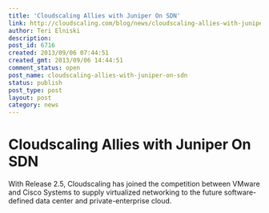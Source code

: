 ```yaml
---
title: 'Cloudscaling Allies with Juniper On SDN'
link: http://cloudscaling.com/blog/news/cloudscaling-allies-with-juniper-on-sdn/
author: Teri Elniski
description: 
post_id: 6716
created: 2013/09/06 07:44:51
created_gmt: 2013/09/06 14:44:51
comment_status: open
post_name: cloudscaling-allies-with-juniper-on-sdn
status: publish
post_type: post
layout: post
category: news
---
```


# Cloudscaling Allies with Juniper On SDN

With Release 2.5, Cloudscaling has joined the competition between VMware and Cisco Systems to supply virtualized networking to the future software-defined data center and private-enterprise cloud.